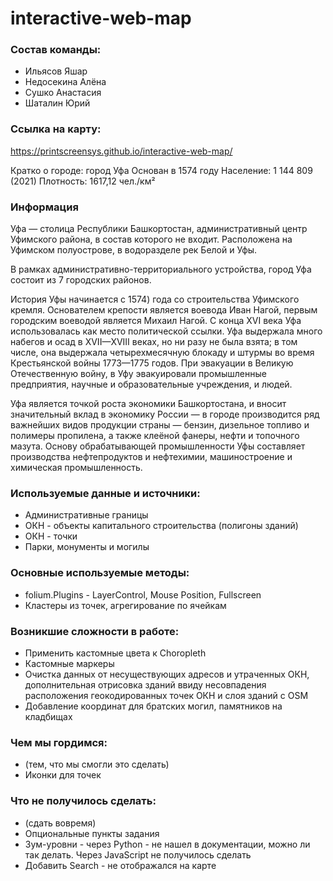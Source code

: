 # interactive-web-map

### Cостав команды:
* Ильясов Яшар 
* Недосекина Алёна
* Сушко Анастасия
* Шаталин Юрий

### Ссылка на карту:
https://printscreensys.github.io/interactive-web-map/

Кратко о городе: город Уфа
Основан в 1574 году
Население: 1 144 809 (2021)
Плотность: 1617,12 чел./км²

### Информация
Уфа — столица Республики Башкортостан, административный центр Уфимского района, в состав которого не входит.  Расположена на Уфимском полуострове, в водоразделе рек Белой и Уфы.

В рамках административно-территориального устройства, город Уфа состоит из 7 городских районов.

История Уфы начинается с 1574) года со строительства Уфимского кремля. Основателем крепости является воевода Иван Нагой, первым городским воеводой является Михаил Нагой. С конца XVI века Уфа использовалась как место политической ссылки. Уфа выдержала много набегов и осад в XVII—XVIII веках, но ни разу не была взята; в том числе, она выдержала четырехмесячную блокаду и штурмы во время Крестьянской войны 1773—1775 годов. При эвакуации в Великую Отечественную войну, в Уфу эвакуировали промышленные предприятия, научные и образовательные учреждения, и людей.

Уфа является точкой роста экономики Башкортостана, и вносит значительный вклад в экономику России — в городе производится ряд важнейших видов продукции страны — бензин, дизельное топливо и полимеры пропилена, а также клеёной фанеры, нефти и топочного мазута. Основу обрабатывающей промышленности Уфы составляет производства нефтепродуктов и нефтехимии, машиностроение и химическая промышленность.

### Используемые данные и источники:
* Административные границы
* ОКН - объекты капитального строительства (полигоны зданий)
* ОКН - точки
* Парки, монументы и могилы

### Основные используемые методы:
* folium.Plugins - LayerControl, Mouse Position, Fullscreen
* Кластеры из точек, агрегирование по ячейкам

### Возникшие сложности в работе:
* Применить кастомные цвета к Choropleth
* Кастомные маркеры
* Очистка данных от несуществующих адресов и утраченных ОКН, дополнительная отрисовка зданий ввиду несовпадения расположения геокодированных точек ОКН и слоя зданий с ОSМ
* Добавление координат для братских могил, памятников на кладбищах

### Чем мы гордимся:
* (тем, что мы смогли это сделать)
* Иконки для точек

### Что не получилось сделать:
* (сдать вовремя)
* Опциональные пункты задания 
* Зум-уровни - через Python - не нашел в документации, можно ли так делать. Через JavaScript не получилось сделать
* Добавить Search - не отображался на карте
